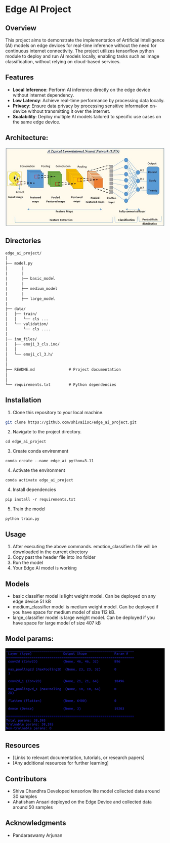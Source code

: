 
# Edge AI Project

## Overview
This project aims to demonstrate the implementation of Artificial Intelligence (AI) models on edge devices for real-time inference without the need for continuous internet connectivity. The project utilizes tensorflow python module to deploy and run AI models locally, enabling tasks such as image classification, without relying on cloud-based services.

## Features
- **Local Inference**: Perform AI inference directly on the edge device without internet dependency.
- **Low Latency**: Achieve real-time performance by processing data locally.
- **Privacy**: Ensure data privacy by processing sensitive information on-device without transmitting it over the internet.
- **Scalability**: Deploy multiple AI models tailored to specific use cases on the same edge device.

## Architecture: 
![Architecture](res/CNN.png)



## Directories 
```
edge_ai_project/
│
├── model.py 
│      |
|      |
|      |── basic_model
|      |
|      ├── medium_model
|      |
|      ├── large_model
|
├── data/
│   ├── train/              
│   │   └── cls ...
│   └── validation/             
│       └── cls ....
│
│── ino_files/
│   ├── emoji_3_cls.ino/              
│   │   
│   └── emoji_cl_3.h/             
│      
│
├── README.md               # Project documentation
│
│
└── requirements.txt        # Python dependencies

```
## Installation
1. Clone this repository to your local machine.
``` bash
git clone https://github.com/shivaiisc/edge_ai_project.git
```
2. Navigate to the project directory.
``` 
cd edge_ai_project
``` 
3. Create conda envirenment 
```
conda create --name edge_ai python=3.11
```
4. Activate the environment
```
conda activate edge_ai_project
```
4. Install dependencies 
```
pip install -r requirements.txt
```
5. Train the model 
```
python train.py 
``` 

## Usage
1. After executing the above commands. emotion_classifier.h file will be downloaded in the current directory 
2. Copy past the header file into ino folder
3. Run the model 
4. Your Edge AI model is working 

## Models
- basic classifier model is light weight model. Can be deployed on any edge device 51 kB
- medium_classifier model is medium weight model. Can be deployed if you have space for medium model of size 112 kB.
- large_classifier model is large weight model. Can be deployed if you have space for large model of size 407 kB

## Model params: 
![Architecture](basic_model.png)
## Resources
- [Links to relevant documentation, tutorials, or research papers]
- [Any additional resources for further learning]

## Contributors
- Shiva Chandhra Developed tensorlow lite model collected data around 30 samples
- Ahatisham Ansari deployed on the Edge Device and collected data around 50 samples

## Acknowledgments
- Pandaraswamy Arjunan
